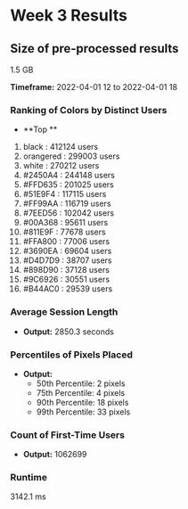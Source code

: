# Week 3 Results

## Size of pre-processed results
1.5 GB

**Timeframe:** 2022-04-01 12 to 2022-04-01 18

### Ranking of Colors by Distinct Users

- **Top **
1. black : 412124 users
2. orangered : 299003 users
3. white : 270212 users
4. #2450A4 : 244148 users
5. #FFD635 : 201025 users
6. #51E9F4 : 117115 users
7. #FF99AA : 116719 users
8. #7EED56 : 102042 users
9. #00A368 : 95611 users
10. #811E9F : 77678 users
11. #FFA800 : 77006 users
12. #3690EA : 69604 users
13. #D4D7D9 : 38707 users
14. #898D90 : 37128 users
15. #9C6926 : 30551 users
16. #B44AC0 : 29539 users

### Average Session Length

- **Output:** 2850.3 seconds

### Percentiles of Pixels Placed

- **Output:**
  - 50th Percentile: 2 pixels
  - 75th Percentile: 4 pixels
  - 90th Percentile: 18 pixels
  - 99th Percentile: 33 pixels

### Count of First-Time Users

- **Output:** 1062699

### Runtime

3142.1 ms
